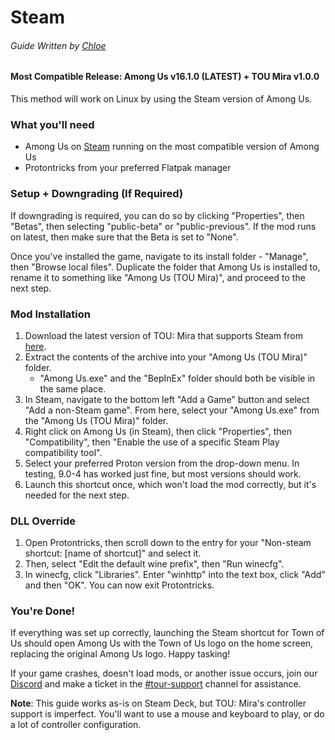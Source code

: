 
# Steam
###### Guide Written by [Chloe](https://totallychloe.carrd.co/)

#### Most Compatible Release: Among Us v16.1.0 (**LATEST**) + TOU Mira v1.0.0

This method will work on Linux by using the Steam version of Among Us.

### What you'll need

- Among Us on [Steam](https://store.steampowered.com/app/945360) running on the most compatible version of Among Us
- Protontricks from your preferred Flatpak manager

### Setup + Downgrading (If Required)

If downgrading is required, you can do so by clicking "Properties", then "Betas", then selecting "public-beta" or "public-previous".
If the mod runs on latest, then make sure that the Beta is set to "None".

Once you've installed the game, navigate to its install folder - "Manage", then "Browse local files".
Duplicate the folder that Among Us is installed to, rename it to something like "Among Us (TOU Mira)", and proceed to the next step.

### Mod Installation

1. Download the latest version of TOU: Mira that supports Steam from [here](https://github.com/AU-Avengers/TOU-Mira/releases/latest).
2. Extract the contents of the archive into your "Among Us (TOU Mira)" folder.
    - "Among Us.exe" and the "BepInEx" folder should both be visible in the same place.
3. In Steam, navigate to the bottom left "Add a Game" button and select "Add a non-Steam game". From here, select your "Among Us.exe" from the "Among Us (TOU Mira)" folder.
4. Right click on Among Us (in Steam), then click "Properties", then "Compatibility", then "Enable the use of a specific Steam Play compatibility tool". 
5. Select your preferred Proton version from the drop-down menu. In testing, 9.0-4 has worked just fine, but most versions should work.
6. Launch this shortcut once, which won't load the mod correctly, but it's needed for the next step.

### DLL Override

1. Open Protontricks, then scroll down to the entry for your "Non-steam shortcut: [name of shortcut]" and select it.
2. Then, select "Edit the default wine prefix", then "Run winecfg".
3. In winecfg, click "Libraries". Enter "winhttp" into the text box, click "Add" and then "OK". You can now exit Protontricks.

### You're Done!

If everything was set up correctly, launching the Steam shortcut for Town of Us should open Among Us with the Town of Us logo on the home screen, replacing the original Among Us logo. Happy tasking!

If your game crashes, doesn't load mods, or another issue occurs, join our [Discord](https://discord.gg/ugyc4EVUYZ) and make a ticket in the [#tour-support](https://discord.com/channels/890249154402586734/900986905154453504) channel for assistance.

**Note**: This guide works as-is on Steam Deck, but TOU: Mira's controller support is imperfect. You'll want to use a mouse and keyboard to play, or do a lot of controller configuration.